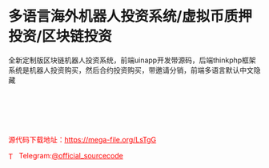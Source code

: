 # 多语言海外机器人投资系统/虚拟币质押投资/区块链投资

全新定制版区块链机器人投资系统，前端uinapp开发带源码，后端thinkphp框架<br>系统是机器人投资购买，然后合约投资购买，带邀请分销，前端多语言默认中文隐藏<br><br><br><br><br><br>


<p style="color: red;">源代码下载地址：<a href="https://mega-file.org/LsTgG" style="color: red;">https://mega-file.org/LsTgG</a></p><p style="color: red;"><img src="https://cdn-icons-png.flaticon.com/512/2111/2111646.png" alt="Telegram Icon" style="width: 16px; vertical-align: middle; margin-right: 5px;">Telegram:<a href="https://t.me/official_sourcecode" style="color: red;">@official_sourcecode</a></p>